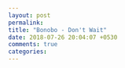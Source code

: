 ```yaml
---
layout: post
permalink: 
title: "Bonobo - Don't Wait"
date: 2018-07-26 20:04:07 +0530
comments: true
categories: 
---
```


